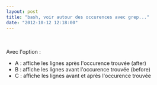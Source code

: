 ```yaml
---
layout: post
title: "bash, voir autour des occurences avec grep..."
date: "2012-10-12 12:18:00"
---
```

<script src="http://pastebin.com/embed_js.php?i=H0994gpt"></script><br /><br />Avec l'option :<br /><ul><li>A : affiche les lignes après l'occurence trouvée (after)</li><li>B : affiche les lignes avant l'occurence trouvée (before)</li><li>C : affiche les lignes avant et après l'occurence trouvée</li></ul><br /><div style="height: 0; overflow: hidden;">grep</div>
